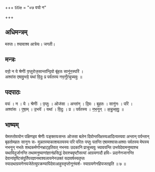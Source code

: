 +++
title = "०७ वयो न"

+++
## अधिमन्त्रम्
मरुतः। श्यावाश्व आत्रेयः। जगती।

## मन्त्रः
वयो॒ न ये श्रेणीः॑ प॒प्तुरोज॒सान्ता॑न्दि॒वो बृ॑ह॒तः सानु॑न॒स्परि॑ ।  
अश्वा॑स एषामु॒भये॒ यथा॑ वि॒दुः प्र पर्व॑तस्य नभ॒नूँर॑चुच्यवुः ॥

## पदपाठः
वयः॑ । न । ये । श्रेणीः॑ । प॒प्तुः । ओज॑सा । अन्ता॑न् । दि॒वः । बृ॒ह॒तः । सानु॑नः । परि॑ ।  
अश्वा॑सः । ए॒षा॒म् । उ॒भये॑ । यथा॑ । वि॒दुः । प्र । पर्व॑तस्य । न॒भ॒नून् । अ॒चु॒च्य॒वुः॒ ॥

## भाष्यम्
येमरुतोवयोन पक्षिणइव श्रेणीः पङ्क्तयःसन्तः ओजसा बलेन दिवोन्तरिक्षस्यआदित्यस्यवा अन्तान् पर्यन्तान् बृहतोमहतः सानुनः स- मुन्नतस्याकाशवलयस्य परि परितः पप्तुः पतन्ति एषामश्वासःअश्वाः पर्वतस्य मेघस्य नभनून् नभतेः शब्दकर्मणोनभ्राट्इतिवत् नभनवः उदकानि प्राचुच्यवुः च्यावयन्ति उभयेदेवामनुष्याश्च यथाविदुर्जानन्ति तथामनुष्याणांज्ञानंप्रसिद्धं देवाश्चवृष्टौसत्यां आग्रयणादौ हविः- प्रदानेनजानन्ति देवानांवृष्टिसंपूर्तिपरज्ञानमाश्वलायनेनउक्तं यदावर्षस्यतृप्तः स्यादथाग्रयणेनयजेतेत्युपक्रम्यापिदेवाआहुस्तृप्तोनूनंवर्श- स्याग्रयणेनहियजतइति ॥ ७ ॥